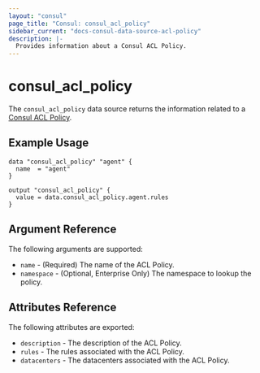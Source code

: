 ```yaml
---
layout: "consul"
page_title: "Consul: consul_acl_policy"
sidebar_current: "docs-consul-data-source-acl-policy"
description: |-
  Provides information about a Consul ACL Policy.
---
```


# consul_acl_policy

The `consul_acl_policy` data source returns the information related to a
[Consul ACL Policy](https://www.consul.io/docs/acl/acl-system.html#acl-policies).


## Example Usage

```hcl
data "consul_acl_policy" "agent" {
  name  = "agent"
}

output "consul_acl_policy" {
  value = data.consul_acl_policy.agent.rules
}
```


## Argument Reference

The following arguments are supported:

* `name` - (Required) The name of the ACL Policy.
* `namespace` - (Optional, Enterprise Only) The namespace to lookup the policy.

## Attributes Reference

The following attributes are exported:

* `description` - The description of the ACL Policy.
* `rules` - The rules associated with the ACL Policy.
* `datacenters` - The datacenters associated with the ACL Policy.
